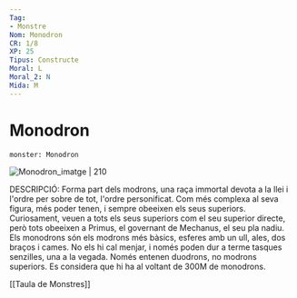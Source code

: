```yaml
---
Tag:
- Monstre
Nom: Monodron
CR: 1/8
XP: 25
Tipus: Constructe
Moral: L
Moral_2: N
Mida: M
---
```

# Monodron

```statblock
monster: Monodron
```

![Monodron_imatge | 210](https://static.wikia.nocookie.net/forgottenrealms/images/5/5b/Monodrone-5e.jpg/revision/latest/scale-to-width-down/350?cb=20171011150019)

DESCRIPCIÓ: 
Forma part dels modrons, una raça immortal devota a la llei i l'ordre per sobre de tot, l'ordre personificat. Com més complexa al seva figura, més poder tenen, i sempre obeeixen els seus superiors. Curiosament, veuen a tots els seus superiors com el seu superior directe, però tots obeeixen a Primus, el governant de Mechanus, el seu pla nadiu. Els monodrons són els modrons més bàsics, esferes amb un ull, ales, dos braços i cames. No els hi cal menjar, i només poden dur a terme tasques senzilles, una a la vegada. Només entenen duodrons, no modrons superiors. Es considera que hi ha al voltant de 300M de monodrons.

[[Taula de Monstres]]